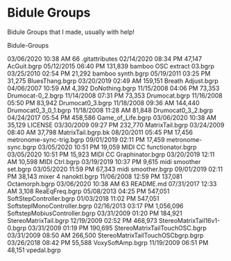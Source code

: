 # Bidule Groups
 Bidule Groups that I made, usually with help!
 

Bidule-Groups

03/06/2020  10:38 AM                66 .gitattributes
02/14/2020  08:34 PM            47,147 AcGuit.bgrp
05/12/2015  06:40 PM           131,839 bamboo OSC extract 03.bgrp
03/25/2010  02:54 PM            21,292 bamboo synth.bgrp
05/19/2011  03:25 PM            31,275 BluesThang.bgrp
03/20/2019  02:49 AM           159,151 Breath Adjust.bgrp
04/06/2007  10:59 AM             4,392 DoNothing.bgrp
11/15/2008  04:06 PM            73,353 Drumocat-0_2.bgrp
11/14/2008  07:31 PM            73,353 Drumocat.bgrp
11/16/2008  05:50 PM            83,942 Drumocat0_3.bgrp
11/18/2008  09:36 AM           144,440 Drumocat0_3_0_1.bgrp
11/18/2008  11:28 AM            81,848 Drumocat0_3_2.bgrp
04/24/2017  05:54 PM           458,586 Game_of_Life.bgrp
03/06/2020  10:38 AM            35,129 LICENSE
03/30/2009  09:27 PM           232,770 MatrixTail.bgrp
03/24/2009  08:40 AM            37,798 MatrixTail.bgrp.bk
08/20/2011  05:45 PM            17,456 metronome-sync-trig.bgrp
09/01/2019  02:11 PM            17,459 metronome-sync.bgrp
03/05/2020  10:51 PM            19,059 MIDI CC functionator.bgrp
03/05/2020  10:51 PM            15,923 MIDI CC Graphinator.bgrp
03/20/2019  12:11 AM            10,598 MIDI Ctrl.bgrp
03/19/2019  10:37 PM             9,615 midi smoother set.bgrp
03/05/2020  11:59 PM            67,343 midi smoother.bgrp
09/01/2019  02:11 PM            38,143 mixer 4 nanoktl.bgrp
11/06/2008  12:59 PM           137,081 Octamorph.bgrp
03/06/2020  10:38 AM                63 README.md
07/31/2017  12:33 AM             3,108 ReaEqFreq.bgrp
05/08/2013  04:25 PM           547,051 SoftStepController.bgrp
01/03/2018  11:02 PM           547,051 SoftsteplMonoController.bgrp
02/16/2013  03:17 PM         1,056,096 SoftstepMobiusController.bgrp
03/31/2009  01:20 PM           184,921 StereoMatrixTail.bgrp
12/19/2009  02:52 PM           468,973 StereoMatrixTail16v1-0.bgrp
03/31/2009  01:19 PM           190,695 StereoMatrixTailTouchOSC.bgrp
03/31/2009  08:50 AM           266,500 StereoMatrixTailTouchOSCbgrp.bgrp
03/26/2018  08:42 PM            55,588 VoxySoftAmp.bgrp
11/19/2009  06:51 PM            48,151 vpedal.bgrp
